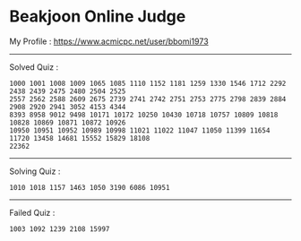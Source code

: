 # Beakjoon Online Judge

My Profile : https://www.acmicpc.net/user/bbomi1973

---

Solved Quiz : 
```
1000 1001 1008 1009 1065 1085 1110 1152 1181 1259 1330 1546 1712 2292 2438 2439 2475 2480 2504 2525 
2557 2562 2588 2609 2675 2739 2741 2742 2751 2753 2775 2798 2839 2884 2908 2920 2941 3052 4153 4344
8393 8958 9012 9498 10171 10172 10250 10430 10718 10757 10809 10818 10828 10869 10871 10872 10926
10950 10951 10952 10989 10998 11021 11022 11047 11050 11399 11654 11720 13458 14681 15552 15829 18108 
22362
```

---

Solving Quiz :
```
1010 1018 1157 1463 1050 3190 6086 10951
```

---

Failed Quiz :
```
1003 1092 1239 2108 15997
```